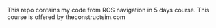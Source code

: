 This repo contains my code from ROS navigation in 5 days course. This course is offered by theconstructsim.com


